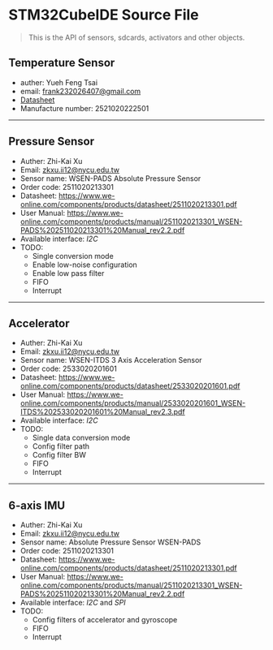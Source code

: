 # STM32CubeIDE Source File
> This is the API of sensors, sdcards, activators and other objects.


## Temperature Sensor
* auther: Yueh Feng Tsai
* email: frank232026407@gmail.com
* [Datasheet](./datasheet/Temperature.pdf)
* Manufacture number: 2521020222501

---
## Pressure Sensor
* Auther: Zhi-Kai Xu
* Email: zkxu.ii12@nycu.edu.tw
* Sensor name: WSEN-PADS Absolute Pressure Sensor
* Order code: 2511020213301
* Datasheet: https://www.we-online.com/components/products/datasheet/2511020213301.pdf
* User Manual: https://www.we-online.com/components/products/manual/2511020213301_WSEN-PADS%202511020213301%20Manual_rev2.2.pdf
* Available interface: *I2C*
* TODO:
    - Single conversion mode
    - Enable low-noise configuration
    - Enable low pass filter
    - FIFO
    - Interrupt

---
## Accelerator
* Auther: Zhi-Kai Xu
* Email: zkxu.ii12@nycu.edu.tw
* Sensor name: WSEN-ITDS 3 Axis Acceleration Sensor
* Order code: 2533020201601
* Datasheet: https://www.we-online.com/components/products/datasheet/2533020201601.pdf
* User Manual: https://www.we-online.com/components/products/manual/2533020201601_WSEN-ITDS%202533020201601%20Manual_rev2.3.pdf
* Available interface: *I2C*
* TODO:
    - Single data conversion mode
    - Config filter path
    - Config filter BW
    - FIFO
    - Interrupt


---
## 6-axis IMU
* Auther: Zhi-Kai Xu
* Email: zkxu.ii12@nycu.edu.tw
* Sensor name: Absolute Pressure Sensor WSEN-PADS
* Order code: 2511020213301
* Datasheet: https://www.we-online.com/components/products/datasheet/2511020213301.pdf
* User Manual: https://www.we-online.com/components/products/manual/2511020213301_WSEN-PADS%202511020213301%20Manual_rev2.2.pdf
* Available interface: *I2C* and *SPI*
* TODO:
    - Config filters of accelerator and gyroscope
    - FIFO
    - Interrupt